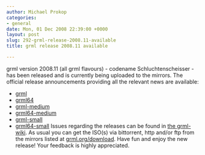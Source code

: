 ```yaml
---
author: Michael Prokop
categories:
- general
date: Mon, 01 Dec 2008 22:39:00 +0000
layout: post
slug: 292-grml-release-2008.11-available
title: grml release 2008.11 available

---
```

grml version 2008\.11 (all grml flavours) \- codename Schluchtenscheisser \- has been released and is currently being uploaded to the mirrors. The official release announcements providing all the relevant news are available:
* [grml](https://grml.org/changelogs/README-grml-2008.11/)
* [grml64](https://grml.org/changelogs/README-grml64-2008.11/)
* [grml\-medium](https://grml.org/changelogs/README-grml-medium-2008.11)
* [grml64\-medium](https://grml.org/changelogs/README-grml64-medium-2008.11/)
* [grml\-small](https://grml.org/changelogs/README-grml-small-2008.11/)
* [grml64\-small](https://grml.org/changelogs/README-grml64-small-2008.11/)
Issues regarding the releases can be found in [the grml\-wiki](http://wiki.grml.org).
As usual you can get the ISO(s) via bittorrent, http and/or ftp from the mirrors listed at [grml.org/download](https://grml.org/download/). Have fun and enjoy the new release! Your feedback is highly appreciated.
